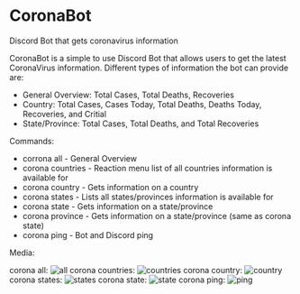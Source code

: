 # CoronaBot
Discord Bot that gets coronavirus information

CoronaBot is a simple to use Discord Bot that allows users to get the latest CoronaVirus information.
Different types of information the bot can provide are:
- General Overview: Total Cases, Total Deaths, Recoveries
- Country: Total Cases, Cases Today, Total Deaths, Deaths Today, Recoveries, and Critial
- State/Province: Total Cases, Total Deaths, and Total Recoveries

Commands:
- corrona all - General Overview
- corona countries - Reaction menu list of  all countries information is available for
- corona country <country> - Gets information on a country
- corona states - Lists all states/provinces information is available for
- corona state - Gets information on a state/province
- corona province - Gets information on a state/province (same as corona state)
- corona ping - Bot and Discord ping

Media:

corona all: ![all](https://i.imgur.com/Oimm2Gh.png)
corona countries: ![countries](https://i.imgur.com/AhnPYUu.gif)
corona country: ![country](https://i.imgur.com/MOjGHt3.png)
corona states: ![states](https://i.imgur.com/NhrgkBP.gif)
corona state: ![state](https://i.imgur.com/SMRWzSr.png)
corona ping: ![ping](https://i.imgur.com/oj04sLT.png)
